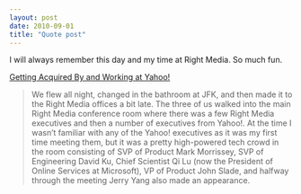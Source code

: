 ```yaml
---
layout: post
date: 2010-09-01
title: "Quote post"
---
```

<p>I will always remember this day and my time at Right Media. So much fun.</p>&#13;
<p><a href="http://www.conversionrater.com/2010/08/31/getting-acquired-by-and-working-at-yahoo/">Getting Acquired By and Working at Yahoo!</a></p> 

<blockquote>We flew all night, changed in the bathroom at JFK, and then made it to the Right Media offices a bit late. The three of us walked into the main Right Media conference room where there was a few Right Media executives and then a number of executives from Yahoo!. At the time I wasn’t familiar with any of the Yahoo! executives as it was my first time meeting them, but it was a pretty high-powered tech crowd in the room consisting of SVP of Product Mark Morrissey, SVP of Engineering David Ku, Chief Scientist Qi Lu (now the President of Online Services at Microsoft), VP of Product John Slade, and halfway through the meeting Jerry Yang also made an appearance.</blockquote>